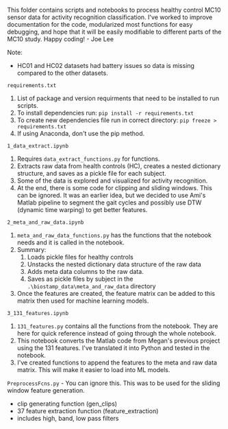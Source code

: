 This folder contains scripts and notebooks to process healthy control MC10 sensor data
for activity recognition classification. I've worked to improve documentation for the
code, modularized most functions for easy debugging, and hope that it will be easily
modifiable to different parts of the MC10 study. Happy coding! - Joe Lee

Note:
- HC01 and HC02 datasets had battery issues so data is missing compared to the other datasets.

`requirements.txt`
1. List of package and version requirments that need to be installed to run scripts.
1. To install dependencies run: `pip install -r requirements.txt`
1. To create new dependencies file run in correct directory: `pip freeze > requirements.txt`
1. If using Anaconda, don't use the pip method.

`1_data_extract.ipynb`
1. Requires `data_extract_functions.py` for functions.
1. Extracts raw data from health controls (HC), creates a nested dictionary structure,
and saves as a pickle file for each subject.
1. Some of the data is explored and visualized for activity recognition.
1. At the end, there is some code for clipping and sliding windows. This can be ignored.
It was an earlier idea, but we decided to use Ami's Matlab pipeline to segment the gait
cycles and possibly use DTW (dynamic time warping) to get better features.

`2_meta_and_raw_data.ipynb`
1. `meta_and_raw_data_functions.py` has the functions that the notebook needs and
it is called in the notebook.
1. Summary:
    1. Loads pickle files for healthy controls
    1. Unstacks the nested dictionary data structure of the raw data
    1. Adds meta data columns to the raw data.
    1. Saves as pickle files by subject in the `.\biostamp_data\meta_and_raw_data` directory
1. Once the features are created, the feature matrix can be added to this matrix then used 
for machine learning models.

`3_131_features.ipynb`
1. `131_features.py` contains all the functions from the notebook. They are here for
quick reference instead of going through the whole notebook.
1. This notebook converts the Matlab code from Megan's previous project using the 131
features. I've translated it into Python and tested in the notebook.
1. I've created functions to append the features to the meta and raw data matrix.
This will make it easier to load into ML models.



`PreprocessFcns.py` - You can ignore this. This was to be used for the sliding window
feature generation.
- clip generating function (gen_clips)
- 37 feature extraction function (feature_extraction)
- includes high, band, low pass filters